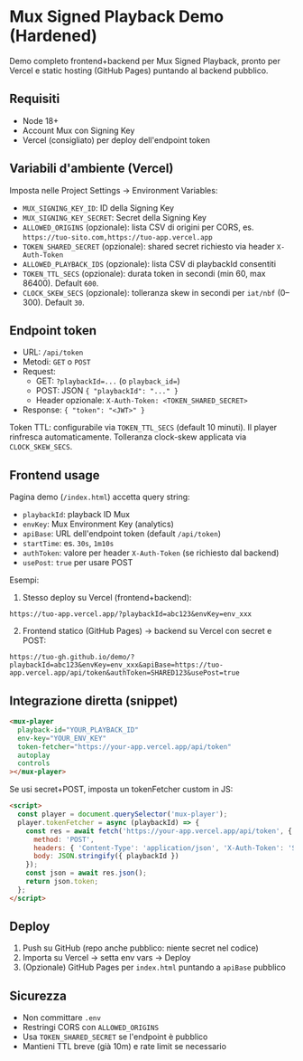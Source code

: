 # Mux Signed Playback Demo (Hardened)

Demo completo frontend+backend per Mux Signed Playback, pronto per Vercel e static hosting (GitHub Pages) puntando al backend pubblico.

## Requisiti
- Node 18+
- Account Mux con Signing Key
- Vercel (consigliato) per deploy dell'endpoint token

## Variabili d'ambiente (Vercel)
Imposta nelle Project Settings → Environment Variables:

- `MUX_SIGNING_KEY_ID`: ID della Signing Key
- `MUX_SIGNING_KEY_SECRET`: Secret della Signing Key
- `ALLOWED_ORIGINS` (opzionale): lista CSV di origini per CORS, es. `https://tuo-sito.com,https://tuo-app.vercel.app`
- `TOKEN_SHARED_SECRET` (opzionale): shared secret richiesto via header `X-Auth-Token`
- `ALLOWED_PLAYBACK_IDS` (opzionale): lista CSV di playbackId consentiti
- `TOKEN_TTL_SECS` (opzionale): durata token in secondi (min 60, max 86400). Default `600`.
- `CLOCK_SKEW_SECS` (opzionale): tolleranza skew in secondi per `iat/nbf` (0–300). Default `30`.

## Endpoint token
- URL: `/api/token`
- Metodi: `GET` o `POST`
- Request:
  - GET: `?playbackId=...` (o `playback_id=`)
  - POST: JSON `{ "playbackId": "..." }`
  - Header opzionale: `X-Auth-Token: <TOKEN_SHARED_SECRET>`
- Response: `{ "token": "<JWT>" }`

Token TTL: configurabile via `TOKEN_TTL_SECS` (default 10 minuti). Il player rinfresca automaticamente. Tolleranza clock-skew applicata via `CLOCK_SKEW_SECS`.

## Frontend usage
Pagina demo (`/index.html`) accetta query string:

- `playbackId`: playback ID Mux
- `envKey`: Mux Environment Key (analytics)
- `apiBase`: URL dell'endpoint token (default `/api/token`)
- `startTime`: es. `30s`, `1m10s`
- `authToken`: valore per header `X-Auth-Token` (se richiesto dal backend)
- `usePost`: `true` per usare POST

Esempi:

1) Stesso deploy su Vercel (frontend+backend):
```
https://tuo-app.vercel.app/?playbackId=abc123&envKey=env_xxx
```

2) Frontend statico (GitHub Pages) → backend su Vercel con secret e POST:
```
https://tuo-gh.github.io/demo/?playbackId=abc123&envKey=env_xxx&apiBase=https://tuo-app.vercel.app/api/token&authToken=SHARED123&usePost=true
```

## Integrazione diretta (snippet)
```html
<mux-player
  playback-id="YOUR_PLAYBACK_ID"
  env-key="YOUR_ENV_KEY"
  token-fetcher="https://your-app.vercel.app/api/token"
  autoplay
  controls
></mux-player>
```

Se usi secret+POST, imposta un tokenFetcher custom in JS:
```html
<script>
  const player = document.querySelector('mux-player');
  player.tokenFetcher = async (playbackId) => {
    const res = await fetch('https://your-app.vercel.app/api/token', {
      method: 'POST',
      headers: { 'Content-Type': 'application/json', 'X-Auth-Token': 'SHARED123' },
      body: JSON.stringify({ playbackId })
    });
    const json = await res.json();
    return json.token;
  };
</script>
```

## Deploy
1. Push su GitHub (repo anche pubblico: niente secret nel codice)
2. Importa su Vercel → setta env vars → Deploy
3. (Opzionale) GitHub Pages per `index.html` puntando a `apiBase` pubblico

## Sicurezza
- Non committare `.env`
- Restringi CORS con `ALLOWED_ORIGINS`
- Usa `TOKEN_SHARED_SECRET` se l'endpoint è pubblico
- Mantieni TTL breve (già 10m) e rate limit se necessario

